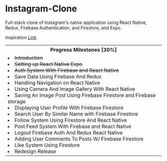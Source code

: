 # Instagram-Clone

Full-stack clone of Instagram's native application using React Native, Redux, Firebase Authentication, and Firestore, and Expo.

Inspiration
<a href="https://www.youtube.com/watch?v=1hPgQWbWmEk&t=3843s&ab_channel=freeCodeCamp.org">Link</a>
<!--
Progess Milestones [In-Progress]
  (0:00:00) Introduction
  (0:02:28) Setting up React Native Expo
  (0:16:34) Auth System With Firebase and React Native
  (0:56:33) Save Data Using Firebase And Redux
  (1:29:05) Handling Navigation on React Native
  (1:49:43) Using Camera And Image Gallery With React Native
  (2:12:57) Saving An Image Post Using Firebase Firestore and Firebase storage
  (2:42:38) Displaying User Profile With Firebase Firestore
  (3:11:57) Search User By Similar Name with Firebase Firestore
  (3:36:00) Follow System Using Firestore And React Native
  (3:55:42) Post Feed System With Firebase and React Native
  (4:27:48) Logout Firebase Auth And Redux React Native
  (4:35:24) Adding User Comments To Posts W/ Firebase Firestore
  (5:14:00) Like System Using Firestore
  (5:47:25) Redesign Release
-->
<table>
  <tr>
    <th id="demo">Progress Milestones [30%]</th>
  </tr>
  <tr>
    <ul>
      <td>
        <li style="text-decoration: line-through;">Introduction</li>
        <li style="text-decoration: line-through;">Setting up React Native Expo</li>
        <li style="text-decoration: line-through;">Auth System With Firebase and React Native</li>
        <li>Save Data Using Firebase And Redux</li>
        <li>Handling Navigation on React Native</li>
        <li>Using Camera And Image Gallery With React Native</li>
        <li>Saving An Image Post Using Firebase Firestore and Firebase storage</li>
        <li>Displaying User Profile With Firebase Firestore</li>
        <li>Search User By Similar Name with Firebase Firestore</li>
        <li>Follow System Using Firestore And React Native</li>
        <li>Post Feed System With Firebase and React Native</li>
        <li>Logout Firebase Auth And Redux React Native</li>
        <li>Adding User Comments To Posts W/ Firebase Firestore</li>
        <li>Like System Using Firestore</li>
      <li>Redesign Release</li>
      </td>
    </ul>
  </tr>
</table>

</body>
</html>
